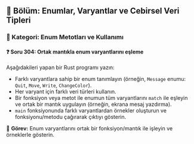 ## 📘 Bölüm: Enumlar, Varyantlar ve Cebirsel Veri Tipleri  
### 🔹 Kategori: Enum Metotları ve Kullanımı  
#### ❓ Soru 304: Ortak mantıkla enum varyantlarını eşleme

Aşağıdakileri yapan bir Rust programı yazın:

- Farklı varyantlara sahip bir enum tanımlayın (örneğin, `Message` enumu: `Quit`, `Move`, `Write`, `ChangeColor`).
- Her varyant için farklı veri türleri kullanın.
- Bir fonksiyon veya metot ile enumun tüm varyantlarını `match` ile eşleyin ve ortak bir mantık uygulayın (örneğin, ekrana mesaj yazdırma).
- `main` fonksiyonunda farklı varyantlardan örnekler oluşturun ve fonksiyonu/metodu çağırarak çıktıyı gösterin.

🔧 **Görev:** Enum varyantlarını ortak bir fonksiyon/mantık ile işleyin ve örneklerle gösterin.
